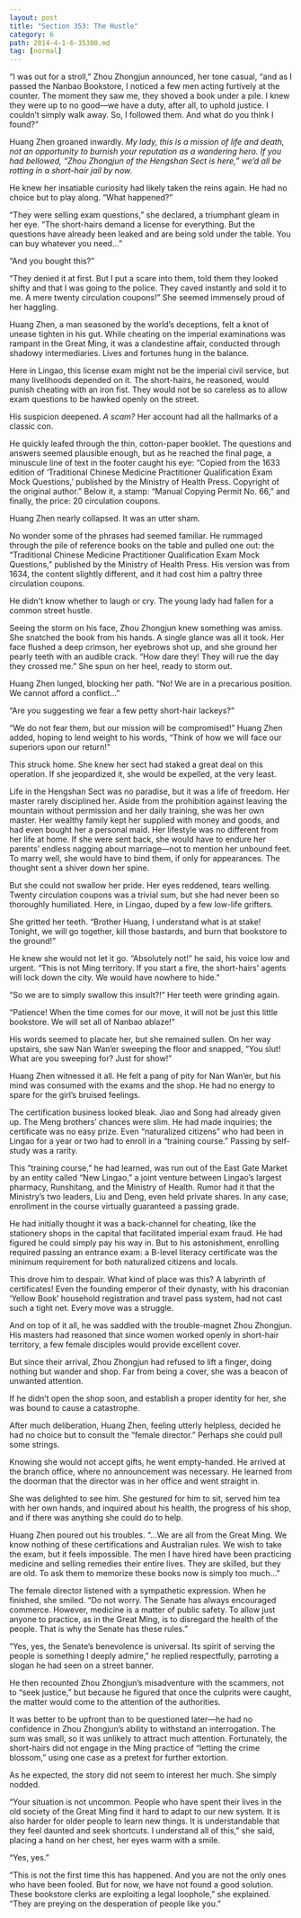 ```yaml
---
layout: post
title: "Section 353: The Hustle"
category: 6
path: 2014-4-1-6-35300.md
tag: [normal]
---
```


“I was out for a stroll,” Zhou Zhongjun announced, her tone casual, “and as I passed the Nanbao Bookstore, I noticed a few men acting furtively at the counter. The moment they saw me, they shoved a book under a pile. I knew they were up to no good—we have a duty, after all, to uphold justice. I couldn’t simply walk away. So, I followed them. And what do you think I found?”

Huang Zhen groaned inwardly. *My lady, this is a mission of life and death, not an opportunity to burnish your reputation as a wandering hero. If you had bellowed, “Zhou Zhongjun of the Hengshan Sect is here,” we’d all be rotting in a short-hair jail by now.*

He knew her insatiable curiosity had likely taken the reins again. He had no choice but to play along. “What happened?”

“They were selling exam questions,” she declared, a triumphant gleam in her eye. “The short-hairs demand a license for everything. But the questions have already been leaked and are being sold under the table. You can buy whatever you need…”

“And you bought this?”

“They denied it at first. But I put a scare into them, told them they looked shifty and that I was going to the police. They caved instantly and sold it to me. A mere twenty circulation coupons!” She seemed immensely proud of her haggling.

Huang Zhen, a man seasoned by the world’s deceptions, felt a knot of unease tighten in his gut. While cheating on the imperial examinations was rampant in the Great Ming, it was a clandestine affair, conducted through shadowy intermediaries. Lives and fortunes hung in the balance.

Here in Lingao, this license exam might not be the imperial civil service, but many livelihoods depended on it. The short-hairs, he reasoned, would punish cheating with an iron fist. They would not be so careless as to allow exam questions to be hawked openly on the street.

His suspicion deepened. *A scam?* Her account had all the hallmarks of a classic con.

He quickly leafed through the thin, cotton-paper booklet. The questions and answers seemed plausible enough, but as he reached the final page, a minuscule line of text in the footer caught his eye: “Copied from the 1633 edition of ‘Traditional Chinese Medicine Practitioner Qualification Exam Mock Questions,’ published by the Ministry of Health Press. Copyright of the original author.” Below it, a stamp: “Manual Copying Permit No. 66,” and finally, the price: 20 circulation coupons.

Huang Zhen nearly collapsed. It was an utter sham.

No wonder some of the phrases had seemed familiar. He rummaged through the pile of reference books on the table and pulled one out: the “Traditional Chinese Medicine Practitioner Qualification Exam Mock Questions,” published by the Ministry of Health Press. His version was from 1634, the content slightly different, and it had cost him a paltry three circulation coupons.

He didn't know whether to laugh or cry. The young lady had fallen for a common street hustle.

Seeing the storm on his face, Zhou Zhongjun knew something was amiss. She snatched the book from his hands. A single glance was all it took. Her face flushed a deep crimson, her eyebrows shot up, and she ground her pearly teeth with an audible crack. “How dare they! They will rue the day they crossed me.” She spun on her heel, ready to storm out.

Huang Zhen lunged, blocking her path. “No! We are in a precarious position. We cannot afford a conflict…”

“Are you suggesting we fear a few petty short-hair lackeys?”

“We do not fear them, but our mission will be compromised!” Huang Zhen added, hoping to lend weight to his words, “Think of how we will face our superiors upon our return!”

This struck home. She knew her sect had staked a great deal on this operation. If she jeopardized it, she would be expelled, at the very least.

Life in the Hengshan Sect was no paradise, but it was a life of freedom. Her master rarely disciplined her. Aside from the prohibition against leaving the mountain without permission and her daily training, she was her own master. Her wealthy family kept her supplied with money and goods, and had even bought her a personal maid. Her lifestyle was no different from her life at home. If she were sent back, she would have to endure her parents’ endless nagging about marriage—not to mention her unbound feet. To marry well, she would have to bind them, if only for appearances. The thought sent a shiver down her spine.

But she could not swallow her pride. Her eyes reddened, tears welling. Twenty circulation coupons was a trivial sum, but she had never been so thoroughly humiliated. Here, in Lingao, duped by a few low-life grifters.

She gritted her teeth. “Brother Huang, I understand what is at stake! Tonight, we will go together, kill those bastards, and burn that bookstore to the ground!”

He knew she would not let it go. “Absolutely not!” he said, his voice low and urgent. “This is not Ming territory. If you start a fire, the short-hairs’ agents will lock down the city. We would have nowhere to hide.”

“So we are to simply swallow this insult?!” Her teeth were grinding again.

“Patience! When the time comes for our move, it will not be just this little bookstore. We will set all of Nanbao ablaze!”

His words seemed to placate her, but she remained sullen. On her way upstairs, she saw Nan Wan’er sweeping the floor and snapped, “You slut! What are you sweeping for? Just for show!”

Huang Zhen witnessed it all. He felt a pang of pity for Nan Wan’er, but his mind was consumed with the exams and the shop. He had no energy to spare for the girl’s bruised feelings.

The certification business looked bleak. Jiao and Song had already given up. The Meng brothers’ chances were slim. He had made inquiries; the certificate was no easy prize. Even “naturalized citizens” who had been in Lingao for a year or two had to enroll in a “training course.” Passing by self-study was a rarity.

This “training course,” he had learned, was run out of the East Gate Market by an entity called “New Lingao,” a joint venture between Lingao’s largest pharmacy, Runshitang, and the Ministry of Health. Rumor had it that the Ministry’s two leaders, Liu and Deng, even held private shares. In any case, enrollment in the course virtually guaranteed a passing grade.

He had initially thought it was a back-channel for cheating, like the stationery shops in the capital that facilitated imperial exam fraud. He had figured he could simply pay his way in. But to his astonishment, enrolling required passing an entrance exam: a B-level literacy certificate was the minimum requirement for both naturalized citizens and locals.

This drove him to despair. What kind of place was this? A labyrinth of certificates! Even the founding emperor of their dynasty, with his draconian ‘Yellow Book’ household registration and travel pass system, had not cast such a tight net. Every move was a struggle.

And on top of it all, he was saddled with the trouble-magnet Zhou Zhongjun. His masters had reasoned that since women worked openly in short-hair territory, a few female disciples would provide excellent cover.

But since their arrival, Zhou Zhongjun had refused to lift a finger, doing nothing but wander and shop. Far from being a cover, she was a beacon of unwanted attention.

If he didn’t open the shop soon, and establish a proper identity for her, she was bound to cause a catastrophe.

After much deliberation, Huang Zhen, feeling utterly helpless, decided he had no choice but to consult the “female director.” Perhaps she could pull some strings.

Knowing she would not accept gifts, he went empty-handed. He arrived at the branch office, where no announcement was necessary. He learned from the doorman that the director was in her office and went straight in.

She was delighted to see him. She gestured for him to sit, served him tea with her own hands, and inquired about his health, the progress of his shop, and if there was anything she could do to help.

Huang Zhen poured out his troubles. “…We are all from the Great Ming. We know nothing of these certifications and Australian rules. We wish to take the exam, but it feels impossible. The men I have hired have been practicing medicine and selling remedies their entire lives. They are skilled, but they are old. To ask them to memorize these books now is simply too much…”

The female director listened with a sympathetic expression. When he finished, she smiled. “Do not worry. The Senate has always encouraged commerce. However, medicine is a matter of public safety. To allow just anyone to practice, as in the Great Ming, is to disregard the health of the people. That is why the Senate has these rules.”

“Yes, yes, the Senate’s benevolence is universal. Its spirit of serving the people is something I deeply admire,” he replied respectfully, parroting a slogan he had seen on a street banner.

He then recounted Zhou Zhongjun’s misadventure with the scammers, not to “seek justice,” but because he figured that once the culprits were caught, the matter would come to the attention of the authorities.

It was better to be upfront than to be questioned later—he had no confidence in Zhou Zhongjun’s ability to withstand an interrogation. The sum was small, so it was unlikely to attract much attention. Fortunately, the short-hairs did not engage in the Ming practice of “letting the crime blossom,” using one case as a pretext for further extortion.

As he expected, the story did not seem to interest her much. She simply nodded.

“Your situation is not uncommon. People who have spent their lives in the old society of the Great Ming find it hard to adapt to our new system. It is also harder for older people to learn new things. It is understandable that they feel daunted and seek shortcuts. I understand all of this,” she said, placing a hand on her chest, her eyes warm with a smile.

“Yes, yes.”

“This is not the first time this has happened. And you are not the only ones who have been fooled. But for now, we have not found a good solution. These bookstore clerks are exploiting a legal loophole,” she explained. “They are preying on the desperation of people like you.”